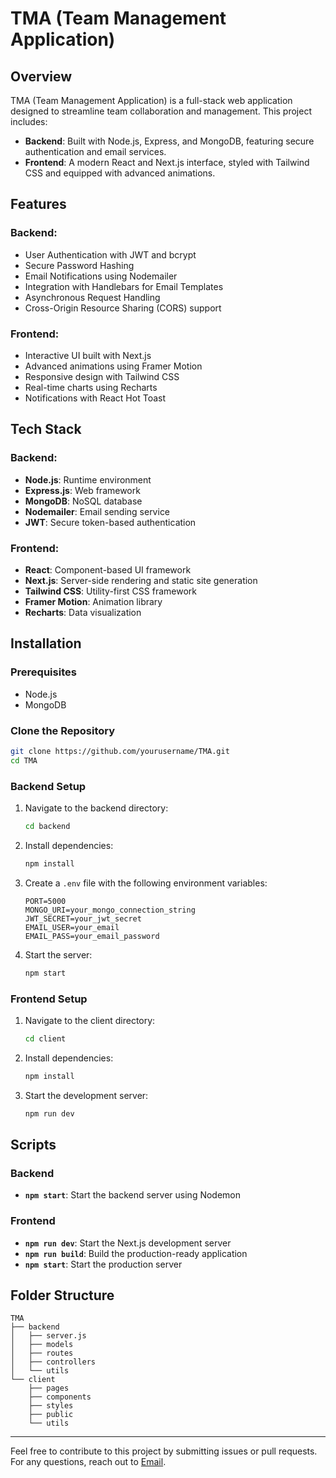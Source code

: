 # TMA (Team Management Application)

## Overview
TMA (Team Management Application) is a full-stack web application designed to streamline team collaboration and management. This project includes:
- **Backend**: Built with Node.js, Express, and MongoDB, featuring secure authentication and email services.
- **Frontend**: A modern React and Next.js interface, styled with Tailwind CSS and equipped with advanced animations.

## Features
### Backend:
- User Authentication with JWT and bcrypt
- Secure Password Hashing
- Email Notifications using Nodemailer
- Integration with Handlebars for Email Templates
- Asynchronous Request Handling
- Cross-Origin Resource Sharing (CORS) support

### Frontend:
- Interactive UI built with Next.js
- Advanced animations using Framer Motion
- Responsive design with Tailwind CSS
- Real-time charts using Recharts
- Notifications with React Hot Toast

## Tech Stack
### Backend:
- **Node.js**: Runtime environment
- **Express.js**: Web framework
- **MongoDB**: NoSQL database
- **Nodemailer**: Email sending service
- **JWT**: Secure token-based authentication

### Frontend:
- **React**: Component-based UI framework
- **Next.js**: Server-side rendering and static site generation
- **Tailwind CSS**: Utility-first CSS framework
- **Framer Motion**: Animation library
- **Recharts**: Data visualization

## Installation
### Prerequisites
- Node.js
- MongoDB

### Clone the Repository
```bash
git clone https://github.com/yourusername/TMA.git
cd TMA
```

### Backend Setup
1. Navigate to the backend directory:
   ```bash
   cd backend
   ```
2. Install dependencies:
   ```bash
   npm install
   ```
3. Create a `.env` file with the following environment variables:
   ```env
   PORT=5000
   MONGO_URI=your_mongo_connection_string
   JWT_SECRET=your_jwt_secret
   EMAIL_USER=your_email
   EMAIL_PASS=your_email_password
   ```
4. Start the server:
   ```bash
   npm start
   ```

### Frontend Setup
1. Navigate to the client directory:
   ```bash
   cd client
   ```
2. Install dependencies:
   ```bash
   npm install
   ```
3. Start the development server:
   ```bash
   npm run dev
   ```

## Scripts
### Backend
- **`npm start`**: Start the backend server using Nodemon

### Frontend
- **`npm run dev`**: Start the Next.js development server
- **`npm run build`**: Build the production-ready application
- **`npm start`**: Start the production server

## Folder Structure
```
TMA
├── backend
│   ├── server.js
│   ├── models
│   ├── routes
│   ├── controllers
│   └── utils
└── client
    ├── pages
    ├── components
    ├── styles
    ├── public
    └── utils
```
---

Feel free to contribute to this project by submitting issues or pull requests. For any questions, reach out to [Email](amannathpal@gmail.com).

